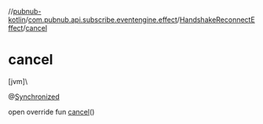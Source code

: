 //[pubnub-kotlin](../../../index.md)/[com.pubnub.api.subscribe.eventengine.effect](../index.md)/[HandshakeReconnectEffect](index.md)/[cancel](cancel.md)

# cancel

[jvm]\

@[Synchronized](https://kotlinlang.org/api/latest/jvm/stdlib/kotlin.jvm/-synchronized/index.html)

open override fun [cancel](cancel.md)()
